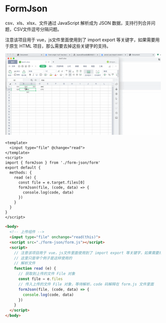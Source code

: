 # FormJson
csv、xls、xlsx、文件通过 JavaScript 解析成为 JSON 数据，支持行列合并问题，CSV文件逗号分隔问题。

注意该项目用于 vue，js文件里面使用到了 import export 等关键字，如果需要用于原生 HTML 项目，那么需要去掉这些关键字的支持。

![Demo效果](demo.gif)

``` Vue
<template>
  <input type="file" @change="read">
</template>
<script>
import { formJson } from './form-json/form'
export default {
  methods: {
    read (e) {
      const file = e.target.files[0]
      formJson(file, (code, data) => {
        console.log(code, data)
      })
    }
  }
}
</script>
```

``` HTML 但是目前DEMO是不能直接使用的，需要去掉关键字的支持
<body>
  <!-- 上传组件 -->
  <input type="file" onchange="read(this)">
  <script src="./form-json/form.js"></script>
  <script>
    // 注意该项目用于 vue，js文件里面使用到了 import export 等关键字，如果需要用于原生 HTML 项目，那么需要去掉这些关键字的支持。
    // 这里只是举个例子是这样使用的
    // 解析文件
    function read (e) {
      // 获取到上传的文件 File 对象
      const file = e.files
      // 传入上传的文件 File 对象，等待解析，code 码解释在 form.js 文件里面
      formJson(file, (code, data) => {
        console.log(code, data)
      })
    }
  </script>
</body>
```
